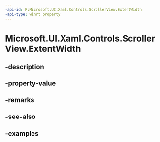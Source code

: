 ```yaml
---
-api-id: P:Microsoft.UI.Xaml.Controls.ScrollerView.ExtentWidth
-api-type: winrt property
---
```


<!-- Property syntax.
public double ExtentWidth { get; }
-->

# Microsoft.UI.Xaml.Controls.ScrollerView.ExtentWidth

## -description

## -property-value

## -remarks

## -see-also

## -examples

